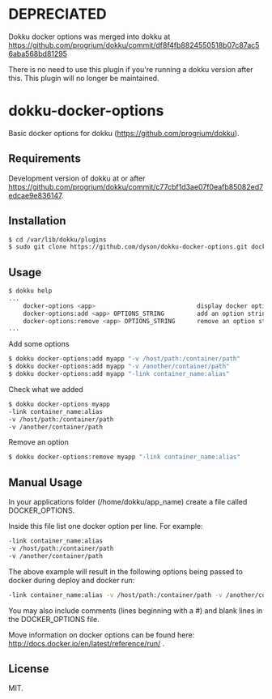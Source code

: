 DEPRECIATED
===========

Dokku docker options was merged into dokku at https://github.com/progrium/dokku/commit/df8f4fb8824550518b07c87ac56aba568bd81295

There is no need to use this plugin if you're running a dokku version after this. This plugin will no longer be maintained.

dokku-docker-options
==================================

Basic docker options for dokku (https://github.com/progrium/dokku).

Requirements
------------

Development version of dokku at or after https://github.com/progrium/dokku/commit/c77cbf1d3ae07f0eafb85082ed7edcae9e836147.

Installation
------------

```bash
$ cd /var/lib/dokku/plugins
$ sudo git clone https://github.com/dyson/dokku-docker-options.git docker-options
````

Usage
-----

```bash
$ dokku help
...
    docker-options <app>                            display docker options for an app
    docker-options:add <app> OPTIONS_STRING         add an option string to an app
    docker-options:remove <app> OPTIONS_STRING      remove an option string from an app
...
````

Add some options

```bash
$ dokku docker-options:add myapp "-v /host/path:/container/path"
$ dokku docker-options:add myapp "-v /another/container/path"
$ dokku docker-options:add myapp "-link container_name:alias"
```

Check what we added

```bash
$ dokku docker-options myapp
-link container_name:alias
-v /host/path:/container/path
-v /another/container/path
```

Remove an option
```bash
$ dokku docker-options:remove myapp "-link container_name:alias"
```

Manual Usage
------------

In your applications folder (/home/dokku/app_name) create a file called DOCKER_OPTIONS.

Inside this file list one docker option per line. For example:

```bash
-link container_name:alias
-v /host/path:/container/path
-v /another/container/path
```

The above example will result in the following options being passed to docker during deploy and docker run:

```bash
-link container_name:alias -v /host/path:/container/path -v /another/container/path
```

You may also include comments (lines beginning with a #) and blank lines in the DOCKER_OPTIONS file.

Move information on docker options can be found here: http://docs.docker.io/en/latest/reference/run/ .


License
-------

MIT.
